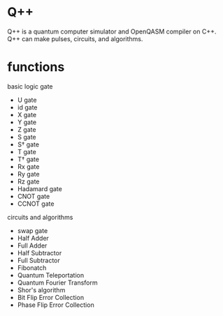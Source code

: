# Q++
Q++ is a quantum computer simulator and OpenQASM compiler on C++. Q++ can make pulses, circuits, and algorithms.

# functions
basic logic gate
- U gate
- id gate
- X gate
- Y gate
- Z gate
- S gate
- S† gate
- T gate
- T† gate
- Rx gate
- Ry gate
- Rz gate
- Hadamard gate
- CNOT gate
- CCNOT gate

circuits and algorithms
- swap gate
- Half Adder
- Full Adder
- Half Subtractor
- Full Subtractor
- Fibonatch
- Quantum Teleportation
- Quantum Fourier Transform
- Shor's algorithm
- Bit Flip Error Collection
- Phase Flip Error Collection

